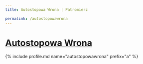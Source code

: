 ```yaml
---
title: Autostopowa Wrona | Patromierz

permalink: /autostopowawrona
---
```


# [Autostopowa Wrona](https://patronite.pl/autostopowawrona)

{% include profile.md name="autostopowawrona" prefix="a" %}
